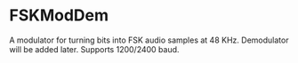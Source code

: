 # FSKModDem

A modulator for turning bits into FSK audio samples at 48 KHz.
Demodulator will be added later.
Supports 1200/2400 baud.

